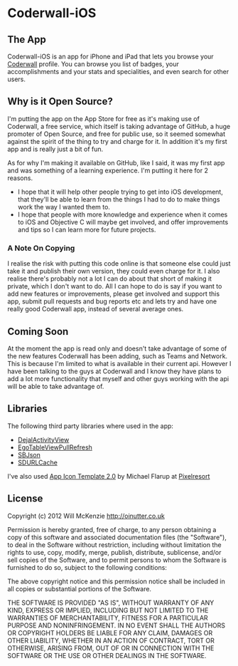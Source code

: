 Coderwall-iOS
=============

The App
-------

Coderwall-iOS is an app for iPhone and iPad that lets you browse your
[Coderwall](http://coderwall.com) profile. You can browse you list of
badges, your accomplishments and your stats and specialities, and even
search for other users.

Why is it Open Source?
----------------------

I'm putting the app on the App Store for free as it's making use of
Coderwall, a free service, which itself is taking advantage of GitHub,
a huge promoter of Open Source, and free for public use, so it seemed
somewhat against the spirit of the thing to try and charge for it. In
addition it's my first app and is really just a bit of fun. 

As for why I'm making it available on GitHub, like I said, it was my first app and
was something of a learning experience. I'm putting it here for 2
reasons.

* I hope that it will help other people trying to get into iOS
  development, that they'll be able to learn from the things I had to do
to make things work the way I wanted them to.
* I hope that people with more knowledge and experience when it comes to
  iOS and Objective C will maybe get involved, and offer improvements
and tips so I can learn more for future projects.

### A Note On Copying ###

I realise the risk with putting this code online is that someone else
could just take it and publish their own version, they could even charge
for it. I also realise there's probably not a lot I can do about that
short of making it private, which I don't want to do. All I can hope to
do is say if you want to add new features or improvements, please get
involved and support this app, submit pull requests and bug reports etc
and lets try and have one really good Coderwall app, instead of several
average ones.

Coming Soon
-----------

At the moment the app is read only and doesn't take advantage of some of
the new features Coderwall has been adding, such as Teams and Network.
This is because I'm limited to what is available in their current api.
However I have been talking to the guys at Coderwall and I know they
have plans to add a lot more functionality that myself and other guys
working with the api will be able to take advantage of.

Libraries
---------

The following third party libraries where used in the app:

* [DejalActivityView](http://www.dejal.com/developer/#dejalactivityview)
* [EgoTableViewPullRefresh](https://github.com/enormego/EGOTableViewPullRefresh)
* [SBJson](http://stig.github.com/json-framework/)
* [SDURLCache](https://github.com/rs/SDURLCache)

I've also used [App Icon Template
2.0](http://http://appicontemplate.com/) by Michael Flarup at
[Pixelresort](http://pixelresort.com)

License
-------

Copyright (c) 2012 Will McKenzie
http://oinutter.co.uk

Permission is hereby granted, free of charge, to any person obtaining
a copy of this software and associated documentation files (the
"Software"), to deal in the Software without restriction, including
without limitation the rights to use, copy, modify, merge, publish,
distribute, sublicense, and/or sell copies of the Software, and to
permit persons to whom the Software is furnished to do so, subject to
the following conditions:

The above copyright notice and this permission notice shall be
included in all copies or substantial portions of the Software.

THE SOFTWARE IS PROVIDED "AS IS", WITHOUT WARRANTY OF ANY KIND,
EXPRESS OR IMPLIED, INCLUDING BUT NOT LIMITED TO THE WARRANTIES OF
MERCHANTABILITY, FITNESS FOR A PARTICULAR PURPOSE AND
NONINFRINGEMENT. IN NO EVENT SHALL THE AUTHORS OR COPYRIGHT HOLDERS BE
LIABLE FOR ANY CLAIM, DAMAGES OR OTHER LIABILITY, WHETHER IN AN ACTION
OF CONTRACT, TORT OR OTHERWISE, ARISING FROM, OUT OF OR IN CONNECTION
WITH THE SOFTWARE OR THE USE OR OTHER DEALINGS IN THE SOFTWARE.


